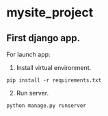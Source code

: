 # mysite_project
## First django app.

For launch app:
1. Install virtual environment.
```
pip install -r requirements.txt
``` 
2. Run server.
```
python manage.py runserver
```